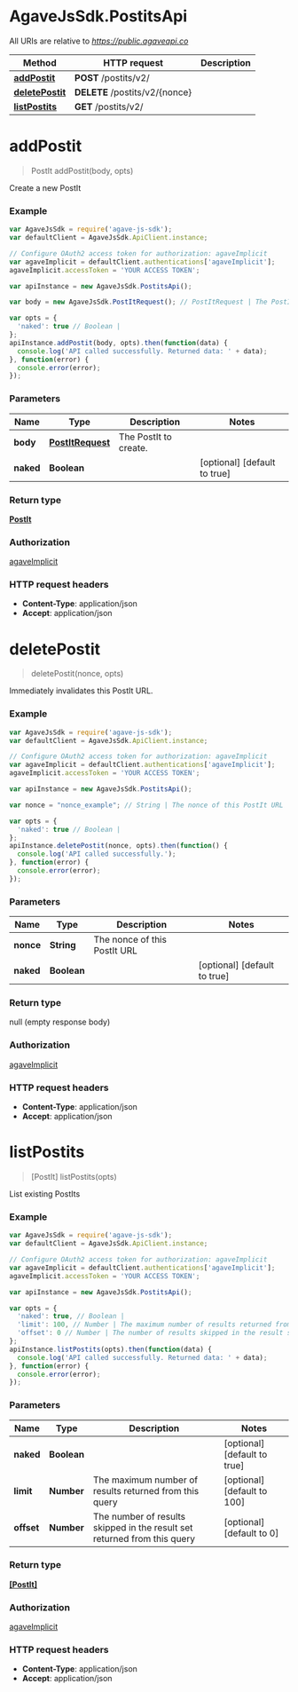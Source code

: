 # AgaveJsSdk.PostitsApi

All URIs are relative to *https://public.agaveapi.co*

Method | HTTP request | Description
------------- | ------------- | -------------
[**addPostit**](PostitsApi.md#addPostit) | **POST** /postits/v2/ | 
[**deletePostit**](PostitsApi.md#deletePostit) | **DELETE** /postits/v2/{nonce} | 
[**listPostits**](PostitsApi.md#listPostits) | **GET** /postits/v2/ | 


<a name="addPostit"></a>
# **addPostit**
> PostIt addPostit(body, opts)



Create a new PostIt

### Example
```javascript
var AgaveJsSdk = require('agave-js-sdk');
var defaultClient = AgaveJsSdk.ApiClient.instance;

// Configure OAuth2 access token for authorization: agaveImplicit
var agaveImplicit = defaultClient.authentications['agaveImplicit'];
agaveImplicit.accessToken = 'YOUR ACCESS TOKEN';

var apiInstance = new AgaveJsSdk.PostitsApi();

var body = new AgaveJsSdk.PostItRequest(); // PostItRequest | The PostIt to create.

var opts = { 
  'naked': true // Boolean | 
};
apiInstance.addPostit(body, opts).then(function(data) {
  console.log('API called successfully. Returned data: ' + data);
}, function(error) {
  console.error(error);
});

```

### Parameters

Name | Type | Description  | Notes
------------- | ------------- | ------------- | -------------
 **body** | [**PostItRequest**](PostItRequest.md)| The PostIt to create. | 
 **naked** | **Boolean**|  | [optional] [default to true]

### Return type

[**PostIt**](PostIt.md)

### Authorization

[agaveImplicit](../README.md#agaveImplicit)

### HTTP request headers

 - **Content-Type**: application/json
 - **Accept**: application/json

<a name="deletePostit"></a>
# **deletePostit**
> deletePostit(nonce, opts)



Immediately invalidates this PostIt URL.

### Example
```javascript
var AgaveJsSdk = require('agave-js-sdk');
var defaultClient = AgaveJsSdk.ApiClient.instance;

// Configure OAuth2 access token for authorization: agaveImplicit
var agaveImplicit = defaultClient.authentications['agaveImplicit'];
agaveImplicit.accessToken = 'YOUR ACCESS TOKEN';

var apiInstance = new AgaveJsSdk.PostitsApi();

var nonce = "nonce_example"; // String | The nonce of this PostIt URL

var opts = { 
  'naked': true // Boolean | 
};
apiInstance.deletePostit(nonce, opts).then(function() {
  console.log('API called successfully.');
}, function(error) {
  console.error(error);
});

```

### Parameters

Name | Type | Description  | Notes
------------- | ------------- | ------------- | -------------
 **nonce** | **String**| The nonce of this PostIt URL | 
 **naked** | **Boolean**|  | [optional] [default to true]

### Return type

null (empty response body)

### Authorization

[agaveImplicit](../README.md#agaveImplicit)

### HTTP request headers

 - **Content-Type**: application/json
 - **Accept**: application/json

<a name="listPostits"></a>
# **listPostits**
> [PostIt] listPostits(opts)



List existing PostIts

### Example
```javascript
var AgaveJsSdk = require('agave-js-sdk');
var defaultClient = AgaveJsSdk.ApiClient.instance;

// Configure OAuth2 access token for authorization: agaveImplicit
var agaveImplicit = defaultClient.authentications['agaveImplicit'];
agaveImplicit.accessToken = 'YOUR ACCESS TOKEN';

var apiInstance = new AgaveJsSdk.PostitsApi();

var opts = { 
  'naked': true, // Boolean | 
  'limit': 100, // Number | The maximum number of results returned from this query
  'offset': 0 // Number | The number of results skipped in the result set returned from this query
};
apiInstance.listPostits(opts).then(function(data) {
  console.log('API called successfully. Returned data: ' + data);
}, function(error) {
  console.error(error);
});

```

### Parameters

Name | Type | Description  | Notes
------------- | ------------- | ------------- | -------------
 **naked** | **Boolean**|  | [optional] [default to true]
 **limit** | **Number**| The maximum number of results returned from this query | [optional] [default to 100]
 **offset** | **Number**| The number of results skipped in the result set returned from this query | [optional] [default to 0]

### Return type

[**[PostIt]**](PostIt.md)

### Authorization

[agaveImplicit](../README.md#agaveImplicit)

### HTTP request headers

 - **Content-Type**: application/json
 - **Accept**: application/json

